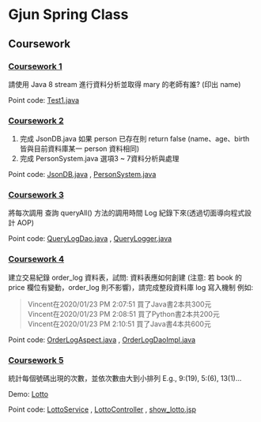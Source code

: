 # Gjun Spring Class

## Coursework

### [Coursework 1](https://github.com/Catossun/GJ-Spring/tree/coursework1)

請使用 Java 8 stream 進行資料分析並取得 mary 的老師有誰? (印出 name)

Point code:
[Test1.java](https://github.com/Catossun/GJ-Spring/blob/coursework1/src/test/java/com/study/springcore/coursework1/Test1.java)

### [Coursework 2](https://github.com/Catossun/GJ-Spring/tree/coursework2)

1. 完成 JsonDB.java 如果 person 已存在則 return false (name、age、birth 皆與目前資料庫某一 person 資料相同)
2. 完成 PersonSystem.java 選項3 ~ 7資料分析與處理

Point code:
[JsonDB.java](https://github.com/Catossun/GJ-Spring/blob/coursework2/src/main/java/com/study/springcore/coursework2/JsonDB.java)
,
[PersonSystem.java](https://github.com/Catossun/GJ-Spring/blob/coursework2/src/main/java/com/study/springcore/coursework2/PersonSystem.java)

### [Coursework 3](https://github.com/Catossun/GJ-Spring/tree/coursework3)

將每次調用 查詢 queryAll() 方法的調用時間 Log 紀錄下來(透過切面導向程式設計 AOP)

Point code:
[QueryLogDao.java](https://github.com/Catossun/GJ-Spring/blob/coursework3/src/main/java/com/study/springcore/coursework3/template/QueryLogDao.java)
,
[QueryLogger.java](https://github.com/Catossun/GJ-Spring/blob/coursework3/src/main/java/com/study/springcore/coursework3/aop/QueryLogger.java)

### [Coursework 4](https://github.com/Catossun/GJ-Spring/tree/coursework4)

建立交易紀錄 order_log 資料表，試問: 資料表應如何創建 (注意: 若 book 的 price 欄位有變動，order_log 則不影響)，請完成整段資料庫 log 寫入機制 例如:

> Vincent在2020/01/23 PM 2:07:51 買了Java書2本共300元  
> Vincent在2020/01/23 PM 2:08:51 買了Python書2本共200元  
> Vincent在2020/01/23 PM 2:10:51 買了Java書4本共600元

Point code:
[OrderLogAspect.java](https://github.com/Catossun/GJ-Spring/blob/coursework4/src/main/java/com/study/springcore/coursework4/aop/OrderLogAspect.java)
,
[OrderLogDaoImpl.java](https://github.com/Catossun/GJ-Spring/blob/coursework4/src/main/java/com/study/springcore/coursework4/dao/OrderLogDaoImpl.java)

### [Coursework 5](https://github.com/Catossun/GJ-Spring/tree/coursework5)

統計每個號碼出現的次數，並依次數由大到小排列
E.g., 9:(19), 5:(6), 13(1)...

Demo: [Lotto](https://gj-springmvc.azurewebsites.net/mvc/coursework5/lotto/)

Point code:
[LottoService](https://github.com/Catossun/GJ-Spring/blob/coursework5/SpringMVC/src/main/java/com/study/springmvc/coursework5/service/LottoService.java)
,
[LottoController](https://github.com/Catossun/GJ-Spring/blob/coursework5/SpringMVC/src/main/java/com/study/springmvc/coursework5/controller/LottoController.java)
,
[show_lotto.jsp](https://github.com/Catossun/GJ-Spring/blob/coursework5/SpringMVC/src/main/webapp/WEB-INF/views/coursework5/show_lotto.jsp)
